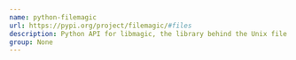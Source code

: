 ```yaml
---
name: python-filemagic
url: https://pypi.org/project/filemagic/#files
description: Python API for libmagic, the library behind the Unix file command. URL : https://pypi.org/project/filemagic/#files Groups : None
group: None
---
```


